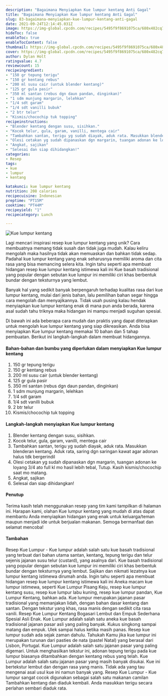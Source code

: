 ```yaml
---
description: "Bagaimana Menyiapkan Kue lumpur kentang Anti Gagal"
title: "Bagaimana Menyiapkan Kue lumpur kentang Anti Gagal"
slug: 83-bagaimana-menyiapkan-kue-lumpur-kentang-anti-gagal
date: 2021-09-24T12:14:45.031Z
image: https://img-global.cpcdn.com/recipes/5495f9f8691075ca/680x482cq70/kue-lumpur-kentang-foto-resep-utama.jpg
hideToc: false
enableToc: true
enableTocContent: false
thumbnail: https://img-global.cpcdn.com/recipes/5495f9f8691075ca/680x482cq70/kue-lumpur-kentang-foto-resep-utama.jpg
cover: https://img-global.cpcdn.com/recipes/5495f9f8691075ca/680x482cq70/kue-lumpur-kentang-foto-resep-utama.jpg
author: Dylan Holt
ratingvalue: 4.7
reviewcount: 15
recipeingredient:
- "150 gr tepung terigu"
- "150 gr kentang rebus"
- "200 ml susu cair (untuk blender kentang)"
- "125 gr gula pasir"
- "350 ml santan (rebus dgn daun pandan, dinginkan)"
- "1 sdm munjung margarin, lelehkan"
- "1/4 sdt garam"
- "1/4 sdt vanilli bubuk"
- "2 btr telur"
- "Kismis/chocochip tuk topping"
recipeinstructions:
- "Blender kentang dengan susu, sisihkan."
- "Kocok telur, gula, garam, vanilli, mentega cair"
- "Tambahkan santan, terigu yg sudah diayak, aduk rata. Masukkan blenderan kentang. Aduk rata, saring dgn saringan kawat agar adonan halus tdk bergerindil"
- "Olesi cetakan yg sudah dipanaskan dgn margarin, tuangan adonan ke loyang 3/4 ato full kl mo hasil lebih tebal, Tutup. Kasih kismis/chocochip saat mo matang."
- "Angkat, sajikan"
- "Selesai dan siap dihidangkan!"
categories:
- Resep
tags:
- kue
- lumpur
- kentang

katakunci: kue lumpur kentang 
nutrition: 208 calories
recipecuisine: Indonesian
preptime: "PT15M"
cooktime: "PT44M"
recipeyield: "1"
recipecategory: Lunch

---
```



![Kue lumpur kentang](https://img-global.cpcdn.com/recipes/5495f9f8691075ca/680x482cq70/kue-lumpur-kentang-foto-resep-utama.jpg)

Lagi mencari inspirasi resep kue lumpur kentang yang unik? Cara membuatnya memang tidak susah dan tidak juga mudah. Kalau keliru mengolah maka hasilnya tidak akan memuaskan dan bahkan tidak sedap. Padahal kue lumpur kentang yang enak seharusnya memiliki aroma dan cita rasa yang bisa memancing selera kita.
Ingin tahu seperti apa membuat hidangan resep kue lumpur kentang istimewa kali ini Kue basah tradisional yang popular dengan sebutan kue lumpur ini memiliki ciri khas berbentuk bundar dengan teksturnya yang lembut. 

Banyak hal yang sedikit banyak berpengaruh terhadap kualitas rasa dari kue lumpur kentang, mulai dari jenis bahan, lalu pemilihan bahan segar hingga cara mengolah dan menyajikannya. Tidak usah pusing kalau hendak menyiapkan kue lumpur kentang enak di mana pun anda berada, karena asal sudah tahu triknya maka hidangan ini mampu menjadi suguhan spesial.


Di bawah ini ada beberapa cara mudah dan praktis yang dapat diterapkan untuk mengolah kue lumpur kentang yang siap dikreasikan. Anda bisa menyiapkan Kue lumpur kentang memakai 10 bahan dan 5 tahap pembuatan. Berikut ini langkah-langkah dalam membuat hidangannya.

<!--inarticleads1-->

#### Bahan-bahan dan bumbu yang diperlukan dalam menyiapkan Kue lumpur kentang

1. 150 gr tepung terigu
1. 150 gr kentang rebus
1. 200 ml susu cair (untuk blender kentang)
1. 125 gr gula pasir
1. 350 ml santan (rebus dgn daun pandan, dinginkan)
1. 1 sdm munjung margarin, lelehkan
1. 1/4 sdt garam
1. 1/4 sdt vanilli bubuk
1. 2 btr telur
1. Kismis/chocochip tuk topping

<!--inarticleads2-->

#### Langkah-langkah menyiapkan Kue lumpur kentang

1. Blender kentang dengan susu, sisihkan.
1. Kocok telur, gula, garam, vanilli, mentega cair
1. Tambahkan santan, terigu yg sudah diayak, aduk rata. Masukkan blenderan kentang. Aduk rata, saring dgn saringan kawat agar adonan halus tdk bergerindil
1. Olesi cetakan yg sudah dipanaskan dgn margarin, tuangan adonan ke loyang 3/4 ato full kl mo hasil lebih tebal, Tutup. Kasih kismis/chocochip saat mo matang.
1. Angkat, sajikan
1. Selesai dan siap dihidangkan!

#### Penutup

Terima kasih telah menggunakan resep yang tim kami tampilkan di halaman ini. Harapan kami, olahan Kue lumpur kentang yang mudah di atas dapat membantu Anda menyiapkan hidangan yang enak untuk keluarga/teman maupun menjadi ide untuk berjualan makanan. Semoga bermanfaat dan selamat mencoba!

#### Tambahan

Resep Kue Lumpur - Kue lumpur adalah salah satu kue basah tradisional yang terbuat dari bahan utama santan, kentang, tepung terigu dan telur sejenis jajanan susu telur (custard), yang asalnya dari. Kue basah tradisional yang popular dengan sebutan kue lumpur ini memiliki ciri khas berbentuk bundar dengan teksturnya yang lembut. Sajikan dan nikmati lezatnya kue lumpur kentang istimewa dirumah anda. Ingin tahu seperti apa membuat hidangan resep kue lumpur kentang istimewa kali ini Aneka macam kue lumpur istimewa, seperti Kue Lumpur Pisang Keju, resep kue lumpur kentang susu, resep kue lumpur labu kuning, resep kue lumpur pandan, Kue Lumpur Kentang, bahkan ada. Kue lumpur merupakan jajanan pasar tradisional yang memanjakan lidah, dengan bahan dasar kentang dan santan. Dengan tekstur yang khas, rasa manis dengan sedikit cita rasa vanili. Resep Kue Lumpur Kentang Bogasari Lembut dan Empuk Sederhana Spesial Asli Enak. Kue Lumpur adalah salah satu aneka kue basah tradisional jajanan pasar asli yang paling banyak. Kukus singkong sampai matang dan empuk. Ulek sampai halus ketika masih panas. Resep kue lumpur sudah ada sejak zaman dahulu. Tahukah Kamu jika kue lumpur ini merupakan turunan dari pasties de nata (pastel Natal) yang berasal dari Lisbon, Portugal. Kue Lumpur adalah salah satu jajanan pasar yang paling digemari. Untuk menghasilkan tekstur ini, adonan tepung terigu pada kue lumpur biasanya ditambahkan dengan kentang rebus yang telah. Kue Lumpur adalah salah satu jajanan pasar yang masih banyak disukai. Kue ini bertekstur lembut dan dengan rasa yang manis. Tidak ada yang tau mengenai asal usul kue ini namun banyak yang. Resep Kue Lumpur - Kue lumpur sangat cocok digunakan sebagai salah satu makanan camilan Tambahkan kentang dan diaduk kembali. Anda masukkan terigu secara perlahan sembari diaduk rata. 


